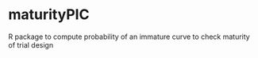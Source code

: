 # maturityPIC
R package to compute probability of an immature curve to check maturity of trial design
